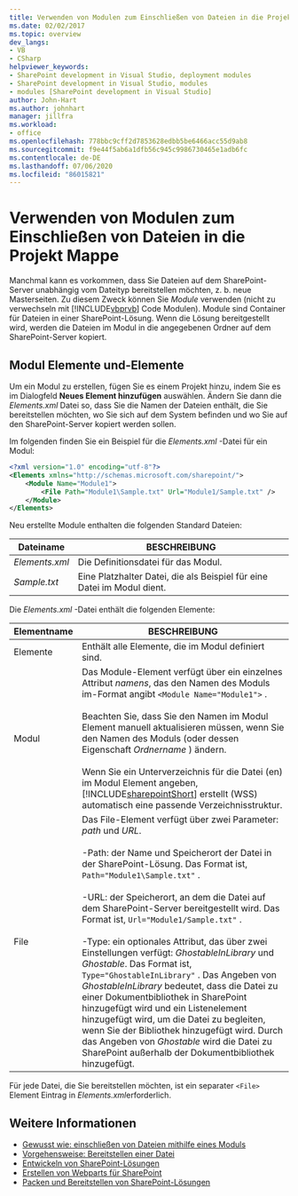 ```yaml
---
title: Verwenden von Modulen zum Einschließen von Dateien in die Projekt Mappe | Microsoft-Dokumentation
ms.date: 02/02/2017
ms.topic: overview
dev_langs:
- VB
- CSharp
helpviewer_keywords:
- SharePoint development in Visual Studio, deployment modules
- SharePoint development in Visual Studio, modules
- modules [SharePoint development in Visual Studio]
author: John-Hart
ms.author: johnhart
manager: jillfra
ms.workload:
- office
ms.openlocfilehash: 778bbc9cff2d7853628edbb5be6466acc55d9ab8
ms.sourcegitcommit: f9e44f5ab6a1dfb56c945c9986730465e1adb6fc
ms.contentlocale: de-DE
ms.lasthandoff: 07/06/2020
ms.locfileid: "86015821"
---
```

# <a name="use-modules-to-include-files-in-the-solution"></a>Verwenden von Modulen zum Einschließen von Dateien in die Projekt Mappe
  Manchmal kann es vorkommen, dass Sie Dateien auf dem SharePoint-Server unabhängig vom Dateityp bereitstellen möchten, z. b. neue Masterseiten. Zu diesem Zweck können Sie *Module* verwenden (nicht zu verwechseln mit [!INCLUDE[vbprvb](../sharepoint/includes/vbprvb-md.md)] Code Modulen). Module sind Container für Dateien in einer SharePoint-Lösung. Wenn die Lösung bereitgestellt wird, werden die Dateien im Modul in die angegebenen Ordner auf dem SharePoint-Server kopiert.

## <a name="module-items-and-elements"></a>Modul Elemente und-Elemente
 Um ein Modul zu erstellen, fügen Sie es einem Projekt hinzu, indem Sie es im Dialogfeld **Neues Element hinzufügen** auswählen. Ändern Sie dann die *Elements.xml* Datei so, dass Sie die Namen der Dateien enthält, die Sie bereitstellen möchten, wo Sie sich auf dem System befinden und wo Sie auf den SharePoint-Server kopiert werden sollen.

 Im folgenden finden Sie ein Beispiel für die *Elements.xml* -Datei für ein Modul:

```xml
<?xml version="1.0" encoding="utf-8"?>
<Elements xmlns="http://schemas.microsoft.com/sharepoint/">
    <Module Name="Module1">
        <File Path="Module1\Sample.txt" Url="Module1/Sample.txt" />
    </Module>
</Elements>

```

 Neu erstellte Module enthalten die folgenden Standard Dateien:

|Dateiname|BESCHREIBUNG|
|---------------|-----------------|
|*Elements.xml*|Die Definitionsdatei für das Modul.|
|*Sample.txt*|Eine Platzhalter Datei, die als Beispiel für eine Datei im Modul dient.|

 Die *Elements.xml* -Datei enthält die folgenden Elemente:

|Elementname|BESCHREIBUNG|
|------------------|-----------------|
|Elemente|Enthält alle Elemente, die im Modul definiert sind.|
|Modul|Das Module-Element verfügt über ein einzelnes Attribut *namens*, das den Namen des Moduls im-Format angibt `<Module Name="Module1">` .<br /><br /> Beachten Sie, dass Sie den Namen im Modul Element manuell aktualisieren müssen, wenn Sie den Namen des Moduls (oder dessen Eigenschaft *Ordnername* ) ändern.<br /><br /> Wenn Sie ein Unterverzeichnis für die Datei (en) im Modul Element angeben, [!INCLUDE[sharepointShort](../sharepoint/includes/sharepointshort-md.md)] erstellt (WSS) automatisch eine passende Verzeichnisstruktur.|
|File|Das File-Element verfügt über zwei Parameter: *path* und *URL*.<br /><br /> -Path: der Name und Speicherort der Datei in der SharePoint-Lösung. Das Format ist, `Path="Module1\Sample.txt"` .<br /><br /> -URL: der Speicherort, an dem die Datei auf dem SharePoint-Server bereitgestellt wird. Das Format ist, `Url="Module1/Sample.txt"` .<br /><br /> -Type: ein optionales Attribut, das über zwei Einstellungen verfügt: *GhostableInLibrary* und *Ghostable*. Das Format ist, `Type="GhostableInLibrary"` . Das Angeben von *GhostableInLibrary* bedeutet, dass die Datei zu einer Dokumentbibliothek in SharePoint hinzugefügt wird und ein Listenelement hinzugefügt wird, um die Datei zu begleiten, wenn Sie der Bibliothek hinzugefügt wird. Durch das Angeben von *Ghostable* wird die Datei zu SharePoint außerhalb der Dokumentbibliothek hinzugefügt.|

 Für jede Datei, die Sie bereitstellen möchten, ist ein separater `<File>` Element Eintrag in *Elements.xml*erforderlich.

## <a name="see-also"></a>Weitere Informationen
- [Gewusst wie: einschließen von Dateien mithilfe eines Moduls](../sharepoint/how-to-include-files-by-using-a-module.md)
- [Vorgehensweise: Bereitstellen einer Datei](/previous-versions/office/developer/sharepoint-2010/ms441170(v=office.14))
- [Entwickeln von SharePoint-Lösungen](../sharepoint/developing-sharepoint-solutions.md)
- [Erstellen von Webparts für SharePoint](../sharepoint/creating-web-parts-for-sharepoint.md)
- [Packen und Bereitstellen von SharePoint-Lösungen](../sharepoint/packaging-and-deploying-sharepoint-solutions.md)
